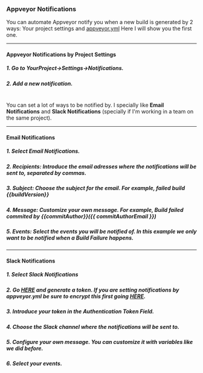 ### Appveyor Notifications <br>

You can automate Appveyor notify you when a new build is generated by 2 ways: Your project settings and [appveyor.yml](https://www.appveyor.com/docs/notifications/)
Here I will show you the first one.

---

#### Appveyor Notifications by Project Settings <br>

##### 1. Go to YourProject->Settings->Notifications.
##### 2. Add a new notification.

<br>You can set a lot of ways to be notified by. I specially like **Email Notifications** and **Slack Notifications** (specially if I'm working in a team on the same project).

---

####   Email Notifications <br>
  
#####   1. Select Email Notifications.
#####   2. Recipients: Introduce the email adresses where the notifications will be sent to, separated by commas.
#####   3. Subject: Choose the subject for the email. For example, failed build \{\{buildVersion}}
#####   4. Message: Customize your own message. For example, Build failed commited by \{\{commitAuthor}}(\{\{ commitAuthorEmail }})
#####   5. Events: Select the events you will be notified of. In this example we only want to be notified when a Build Failure happens.
  
---

####   Slack Notifications <br>
  
#####   1. Select Slack Notifications
#####   2. Go [HERE](https://api.slack.com/custom-integrations/legacy-tokens) and generate a token. If you are setting notifications by appveyor.yml be sure to encrypt this first going [HERE](https://ci.appveyor.com/tools/encrypt).
#####   3. Introduce your token in the Authentication Token Field.
#####   4. Choose the Slack channel where the notifications will be sent to.
#####   5. Configure your own message. You can customize it with variables like we did before.
#####   6. Select your events.
  
